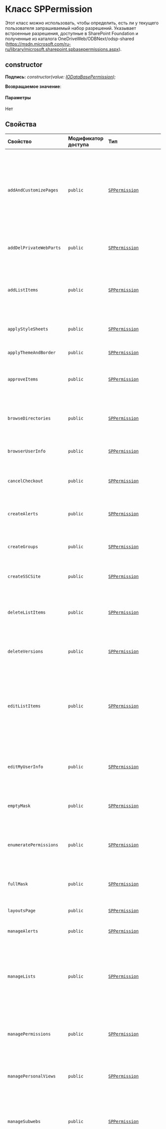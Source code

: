 # <a name="sppermission-class"></a>Класс SPPermission







Этот класс можно использовать, чтобы определить, есть ли у текущего пользователя запрашиваемый набор разрешений. Указывает встроенные разрешения, доступные в SharePoint Foundation и полученные из каталога OneDriveWeb/ODBNext/odsp-shared (https://msdn.microsoft.com/ru-ru/library/microsoft.sharepoint.spbasepermissions.aspx).


## <a name="constructor"></a>constructor


**Подпись:** _constructor(value: [IODataBasePermission](../sp-odata-types/iodatabasepermission.md));_

**Возвращаемое значение**: 



#### <a name="parameters"></a>Параметры
Нет


## <a name="properties"></a>Свойства

| Свойство     | Модификатор доступа | Тип | Описание|
|:-------------|:----|:-------|:-----------|
|`addAndCustomizePages`     | `public` | [`SPPermission`](../sp-page-context/sppermission.md) | Добавление, изменение или удаление HTML-страниц или страниц веб-частей, а также редактирование веб-сайта с помощью редактора, совместимого с SharePoint Foundation. |
|`addDelPrivateWebParts`     | `public` | [`SPPermission`](../sp-page-context/sppermission.md) | Добавление и удаление личных веб-частей на странице веб-частей. |
|`addListItems`     | `public` | [`SPPermission`](../sp-page-context/sppermission.md) | Добавление элементов в списки, документов — в библиотеки документов, а комментариев в веб-дискуссии — в документ. |
|`applyStyleSheets`     | `public` | [`SPPermission`](../sp-page-context/sppermission.md) | Применение таблицы стилей (CSS-файла) к веб-сайту. |
|`applyThemeAndBorder`     | `public` | [`SPPermission`](../sp-page-context/sppermission.md) | Применение темы или границ ко всему веб-сайту. |
|`approveItems`     | `public` | [`SPPermission`](../sp-page-context/sppermission.md) | Утверждение дополнительного номера версии элемента списка или документа. |
|`browseDirectories`     | `public` | [`SPPermission`](../sp-page-context/sppermission.md) | Нумерация файлов и папок на веб-сайте с помощью интерфейсов WebDAV и Microsoft Office SharePoint Designer 2007. |
|`browserUserInfo`     | `public` | [`SPPermission`](../sp-page-context/sppermission.md) | Просмотр сведений о пользователях веб-сайта. |
|`cancelCheckout`     | `public` | [`SPPermission`](../sp-page-context/sppermission.md) | Отмена или запись после изменения документа, который был получен для изменения другим пользователем. |
|`createAlerts`     | `public` | [`SPPermission`](../sp-page-context/sppermission.md) | Создание предупреждений для отправки по электронной почте. |
|`createGroups`     | `public` | [`SPPermission`](../sp-page-context/sppermission.md) | Создание группы пользователей, которую можно применять во всем семействе веб-сайтов. |
|`createSSCSite`     | `public` | [`SPPermission`](../sp-page-context/sppermission.md) | Самостоятельное создание веб-сайтов. |
|`deleteListItems`     | `public` | [`SPPermission`](../sp-page-context/sppermission.md) | Удаление элементов из списка, документов — из библиотеки документов, а комментариев в веб-дискуссиях — из документов. |
|`deleteVersions`     | `public` | [`SPPermission`](../sp-page-context/sppermission.md) | Удаление предыдущих версий элемента списка или документа. |
|`editListItems`     | `public` | [`SPPermission`](../sp-page-context/sppermission.md) | Редактирование элементов в списках, документов — в библиотеках документов, а комментариев в веб-дискуссиях — в документах, а также настройка страниц веб-частей в библиотеках документов. |
|`editMyUserInfo`     | `public` | [`SPPermission`](../sp-page-context/sppermission.md) | Разрешает пользователю изменять сведения о себе, например добавлять фотографию. |
|`emptyMask`     | `public` | [`SPPermission`](../sp-page-context/sppermission.md) | Не имеет разрешений на веб-сайте. Через пользовательский интерфейс недоступно. |
|`enumeratePermissions`     | `public` | [`SPPermission`](../sp-page-context/sppermission.md) | Перечисление разрешений для веб-сайта, списка, папки, документа или элемента списка. |
|`fullMask`     | `public` | [`SPPermission`](../sp-page-context/sppermission.md) | Имеет все разрешения на веб-сайте. Через пользовательский интерфейс недоступно. |
|`layoutsPage`     | `public` | [`SPPermission`](../sp-page-context/sppermission.md) | Просмотреть страницу макетов? |
|`manageAlerts`     | `public` | [`SPPermission`](../sp-page-context/sppermission.md) | Управление оповещениями для всех пользователей веб-сайта. |
|`manageLists`     | `public` | [`SPPermission`](../sp-page-context/sppermission.md) | Создание и удаление списков, добавление и удаление столбцов в списке, а также добавление и удаление общедоступных представлений списка. |
|`managePermissions`     | `public` | [`SPPermission`](../sp-page-context/sppermission.md) | Создание и изменение уровней разрешений на веб-сайте и назначение разрешений пользователям и группам. |
|`managePersonalViews`     | `public` | [`SPPermission`](../sp-page-context/sppermission.md) | Создание, изменение и удаление личных представлений списков. |
|`manageSubwebs`     | `public` | [`SPPermission`](../sp-page-context/sppermission.md) | Создание дочерних сайтов, таких как сайты группы, веб-сайты рабочих областей для собраний и веб-сайты рабочих областей для документов. |
|`manageWeb`     | `public` | [`SPPermission`](../sp-page-context/sppermission.md) | Предоставляет возможность выполнить все задачи администрирования веб-сайта, а также управления контентом. Активация, деактивация и изменение свойств функций веб-сайта через объектную модель или пользовательский интерфейс. Если это разрешено на корневом веб-сайте семейства веб-сайтов, можно активировать, деактивировать и изменять свойства функций семейства веб-сайтов через объектную модель. Просматривать страницу функций семейства веб-сайтов, а также активировать или деактивировать такие функции через пользовательский интерфейс может только администратор семейства веб-сайтов. |
|`open`     | `public` | [`SPPermission`](../sp-page-context/sppermission.md) | Разрешает пользователям открывать веб-сайт, список или папку для доступа к элементам в этом контейнере. |
|`openItems`     | `public` | [`SPPermission`](../sp-page-context/sppermission.md) | Просмотр источника документов с помощью серверных обработчиков файлов. |
|`updatePersonalWebParts`     | `public` | [`SPPermission`](../sp-page-context/sppermission.md) | Обновление личных веб-частей для отображения персональных сведений. |
|`useClientIntegration`     | `public` | [`SPPermission`](../sp-page-context/sppermission.md) | Необходимо использовать функции запуска клиентских приложений. В противном случае пользователям придется работать с документами локально, а затем передавать изменения. |
|`useRemoteAPIs`     | `public` | [`SPPermission`](../sp-page-context/sppermission.md) | Использование интерфейсов SOAP, WebDAV или Microsoft Office SharePoint Designer 2007 для доступа к веб-сайту. |
|`value`     | `public` | [`IODataBasePermission`](../sp-odata-types/iodatabasepermission.md) | _Только для чтения._ Возвращает значение этого объекта SPPermission. |
|`viewFormPages`     | `public` | [`SPPermission`](../sp-page-context/sppermission.md) | Просмотр форм, представлений и страниц приложений, а также перечисление списков. |
|`viewListItems`     | `public` | [`SPPermission`](../sp-page-context/sppermission.md) | Просмотр элементов в списках, а документов — в библиотеках документов, а также просмотр комментариев в веб-дискуссиях. |
|`viewPages`     | `public` | [`SPPermission`](../sp-page-context/sppermission.md) | Просмотр страниц веб-сайта. |
|`viewUsageData`     | `public` | [`SPPermission`](../sp-page-context/sppermission.md) | Просмотр отчетов об использовании веб-сайта. |
|`viewVersions`     | `public` | [`SPPermission`](../sp-page-context/sppermission.md) | Просмотр предыдущих версий элемента списка или документа. |




## <a name="methods"></a>Методы

| Метод       | Модификатор доступа | Что возвращается  | Описание|
|:-------------|:----|:-------|:-----------|
|[`hasAllPermissions(...requestedPerms)`](hasallpermissions-sppermission.md)     | `public` | `boolean` | Эта функция определяет, есть ли у заданной маски разрешений все запрашиваемые разрешения. |
|[`hasAnyPermissions(...requestedPerms)`](hasanypermissions-sppermission.md)     | `public` | `boolean` | Эта функция определяет, есть ли у заданной маски разрешений какое-либо из запрашиваемых разрешений. |
|[`hasPermission(requestedPerm)`](haspermission-sppermission.md)     | `public` | `boolean` | Эта функция проверяет, есть ли у заданной маски разрешений запрашиваемое разрешение. |





